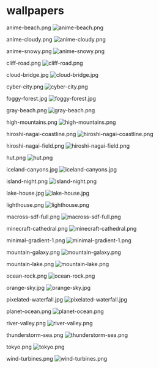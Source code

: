 # wallpapers

anime-beach.png
![anime-beach.png](./walls/anime-beach.png)

anime-cloudy.png
![anime-cloudy.png](./walls/anime-cloudy.png)

anime-snowy.png
![anime-snowy.png](./walls/anime-snowy.png)

cliff-road.png
![cliff-road.png](./walls/cliff-road.png)

cloud-bridge.jpg
![cloud-bridge.jpg](./walls/cloud-bridge.jpg)

cyber-city.png
![cyber-city.png](./walls/cyber-city.png)

foggy-forest.jpg
![foggy-forest.jpg](./walls/foggy-forest.jpg)

gray-beach.png
![gray-beach.png](./walls/gray-beach.png)

high-mountains.png
![high-mountains.png](./walls/high-mountains.png)

hiroshi-nagai-coastline.png
![hiroshi-nagai-coastline.png](./walls/hiroshi-nagai-coastline.png)

hiroshi-nagai-field.png
![hiroshi-nagai-field.png](./walls/hiroshi-nagai-field.png)

hut.png
![hut.png](./walls/hut.png)

iceland-canyons.jpg
![iceland-canyons.jpg](./walls/iceland-canyons.jpg)

island-night.png
![island-night.png](./walls/island-night.png)

lake-house.jpg
![lake-house.jpg](./walls/lake-house.jpg)

lighthouse.png
![lighthouse.png](./walls/lighthouse.png)

macross-sdf-full.png
![macross-sdf-full.png](./walls/macross-sdf-full.png)

minecraft-cathedral.png
![minecraft-cathedral.png](./walls/minecraft-cathedral.png)

minimal-gradient-1.png
![minimal-gradient-1.png](./walls/minimal-gradient-1.png)

mountain-galaxy.png
![mountain-galaxy.png](./walls/mountain-galaxy.png)

mountain-lake.png
![mountain-lake.png](./walls/mountain-lake.png)

ocean-rock.png
![ocean-rock.png](./walls/ocean-rock.png)

orange-sky.jpg
![orange-sky.jpg](./walls/orange-sky.jpg)

pixelated-waterfall.jpg
![pixelated-waterfall.jpg](./walls/pixelated-waterfall.jpg)

planet-ocean.png
![planet-ocean.png](./walls/planet-ocean.png)

river-valley.png
![river-valley.png](./walls/river-valley.png)

thunderstorm-sea.png
![thunderstorm-sea.png](./walls/thunderstorm-sea.png)

tokyo.png
![tokyo.png](./walls/tokyo.png)

wind-turbines.png
![wind-turbines.png](./walls/wind-turbines.png)

